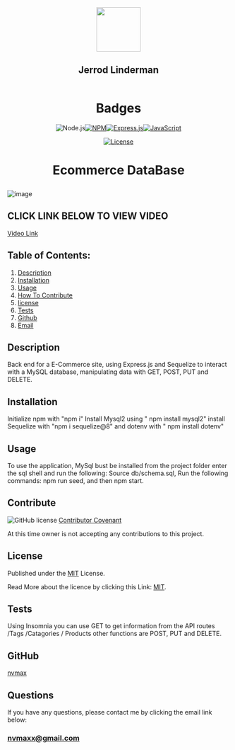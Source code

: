 
  <div id="header" align="center">
  <img src="https://media.giphy.com/media/M9gbBd9nbDrOTu1Mqx/giphy.gif" width="100"/>
  </div>
  <div align="center">
  
  ## Jerrod Linderman

  </div>
  <div align="center">
  <img src="https://komarev.com/ghpvc/?username=nvmax&style=flat-square&color=blue" alt=""/>
  </div>
  
  
  <h1 align="center">Badges</h1>
  <div align="center">
  <div align="center" style="display:block; width:300px; >
  
  [![Node.js](https://img.shields.io/badge/Node.js-blue.svg)](https://badges.greenkeeper.io/Node.js)[![NPM](https://img.shields.io/badge/NPM-orange.svg)](https://badges.greenkeeper.io/NPM)[![Express.js](https://img.shields.io/badge/Express.js-blue.svg)](https://badges.greenkeeper.io/Express.js)[![JavaScript](https://img.shields.io/badge/JavaScript-red.svg)](https://badges.greenkeeper.io/JavaScript)

  [![License](https://img.shields.io/badge/License-MIT-blue.svg)](https://opensource.org/licenses/MIT)
  
  
  </div>
  </div>
  
  <h1 align="center">
  
  Ecommerce DataBase</h1>

  ![image](./assets/images/ezgif.com-gif-maker.gif)

  ## CLICK LINK BELOW TO VIEW VIDEO

  [Video Link](https://drive.google.com/file/d/1jbz55oEOx6SyNrt8Ssvao01M8U27R3wM/view?usp=sharing)
  
  
  ## Table of Contents:
  1. [Description](#description)
  2. [Installation](#installation)
  3. [Usage](#usage)
  4. [How To Contribute](#contribute)
  5. [license](#license)
  6. [Tests](#tests)
  7. [Github](#github)
  8. [Email](#questions)

  ## Description
  Back end for a E-Commerce site, using Express.js and Sequelize to interact with a MySQL database, manipulating data with GET, POST, PUT and DELETE.



  ## Installation
  Initialize npm with "npm i" Install Mysql2 using " npm install mysql2" install Sequelize with "npm i sequelize@8" and dotenv with " npm install dotenv"



  ## Usage
  To use the application, MySql bust be installed from the project folder enter the sql shell and run the following: Source db/schema.sql, Run the following commands: npm run seed, and then npm start.


 
  ## Contribute
  ![GitHub license](https://img.shields.io/badge/Made%20by-%40nvmax-blue)
  [Contributor Covenant](https://www.contributor-covenant.org/)

  At this time owner is not accepting any contributions to this project.



  ## License

  Published under the [MIT](license.txt) License.
  

  Read More about the licence by clicking this Link: [MIT](https://opensource.org/licenses/MIT).
 

  ## Tests
  Using Insomnia you can use GET to get information from the API routes /Tags /Catagories / Products  other functions are POST, PUT and DELETE. 



  ## GitHub
  [nvmax](https://github.com/nvmax)

  ## Questions
  If you have any questions, please contact me by clicking the email link below:
  ### [nvmaxx@gmail.com](nvmaxx@gmail.com) 

 
